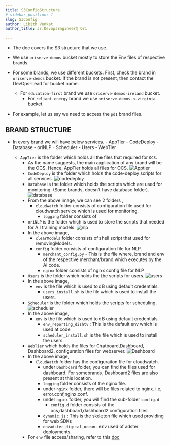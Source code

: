 ```yaml
---
title: S3ConfigStructure
# sidebar_position: 1
slug: S3Config
author: Likith Venkat
author_title: Jr.DevopsEngineer@ Ori

---
```


- The doc covers the S3 structure that we use.

- We use `oriserve-demos` bucket mostly to store the Env files of respective brands.
- For some brands, we use different buckets. First, check the brand in `oriserve-demos` bucket. If the brand is not present, then contact the DevOps-Lead for bucket name.
  - For `education-first` brand we use `oriserve-demos-ireland` bucket.
    - For `reliant-energy` brand we use `oriserve-demos-n-virginia` bucket.
- For example, let us say we need to access the `pd1` brand  files.

## BRAND STRUCTURE

- In every brand we will have below services.
        - AppTier
        - CodeDeploy
        - Database
        - oriNLP
        - Scheduler
        - Users
        - WebTier

  - `AppTier` is the folder which holds all the files that required for `OCS`.
    - As the name suggests, the main application of any brand will be the OCS. Hence, AppTier holds all files for OCS.
    ![Apptier](/img/s3_config/Apptier.png)
    - `CodeDeploy` is the folder which holds the code-deploy scripts for all services.
    ![codedeploy](/img/s3_config/code_deploy.png)
    - `Database` is the folder which holds the scripts which are used for monitoring. (Some brands, doesn't have database folder).
    ![database](/img/s3_config/database.png)
    - From the above image, we can see 2 folders ,
      - `cloudwatch` folder consists of configuration file used for cloudwatch service which is used for monitoring.
        - `logging` folder consists of
    - `oriNLP` is the folder which is used to store the scripts that needed for A.I training models.
    ![nlp](/img/s3_config/NLP.png)
    - In the above image,
      - `clearModels` folder consists of shell script that used for removingModels.
      - `config` folder consists of configuration file for NLP.
        - `merchant_config.py` - This is the file where, brand and env of the respective merchant/brand which executes by the AI code.
        - `nginx` folder consists of nginx config file for NLP
    - `Users` is the folder which holds the the scripts for users.
    ![users](/img/s3_config/users.png)
    - In the above image,
      - `env` is the file which is used to dB using default credentials.
        - `users_install.sh` is the file which is used to install the users.
    - `Scheduler` is the folder which holds the scripts for scheduling.
    ![scheduler](/img/s3_config/scheduler.png)
    - In the above image,
      - `env` is the file which is used to dB using default credentials.
        - `env_reporting_dishtv` : This is the default env which is used at code
        - `scheduler_install.sh` is the file which is used to install the users.
    - `WebTier` which holds the files for Chatboard,Dashboard, Dashboard2, configuration files for webserver.
    ![Dashboard](/img/s3_config/Dashboard.png)
    - In the above image,
      - `CloudWatch` folder has the configuraiton file for cloudwatch.
        - under `Dashboard` folder, you can find the files used for dashboard. For somebrands, Dashboard2 files are also present at this location.
        - `logging` folder consists of the nginx file.
        - under `nginx` folder, there will be files related to nginx. i.e, error.conf,nginx.conf.
        - under `nginx` folder, you will find the sub-folder `config.d`
          - `config.d` folder consists of the ocs,dashboard,dashboard2 configuration files.
        - `dynamic.js` : This is the skeleton file which used providing for web SDKs
        - `envadster_digital_ocean` : env used of adster deployments.
    - For `env` file access/sharing, refer to this [doc](/docs/teams/devops/Ad-hoc/S3Config)